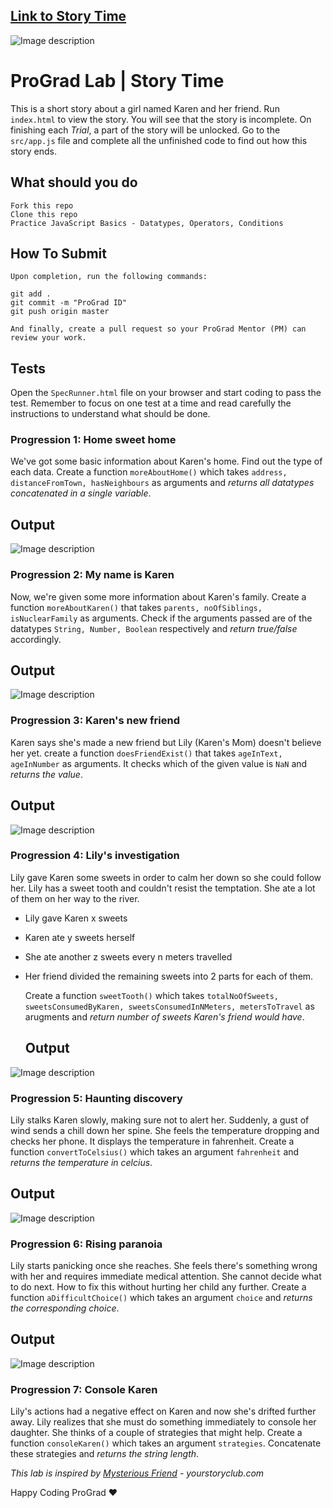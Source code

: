## [Link to Story Time](https://github.com/prograd-org/lab-story-time)

![Image description](https://i1.faceprep.in/ProGrad/face-logo-resized.png)

# ProGrad Lab | Story Time

This is a short story about a girl named Karen and her friend. Run `index.html` to view the story. You will see that the story is incomplete. On finishing each _Trial_, a part of the story will be unlocked. Go to the `src/app.js` file and complete all the unfinished code to find out how this story ends.

## What should you do
```
Fork this repo
Clone this repo
Practice JavaScript Basics - Datatypes, Operators, Conditions
```

## How To Submit
```
Upon completion, run the following commands:

git add .
git commit -m "ProGrad ID"
git push origin master

And finally, create a pull request so your ProGrad Mentor (PM) can review your work.
```

## Tests

Open the `SpecRunner.html` file on your browser and start coding to pass the test. Remember to focus on one test at a time and read carefully the instructions to understand what should be done.

### Progression 1: Home sweet home

We've got some basic information about Karen's home. Find out the type of each data. Create a function `moreAboutHome()` which takes `address, distanceFromTown, hasNeighbours` as arguments and _returns all datatypes concatenated in a single variable_.
## Output
![Image description](https://i1.faceprep.in/ProGrad/lab-story-p-2.PNG)

### Progression 2: My name is Karen

Now, we're given some more information about Karen's family. Create a function `moreAboutKaren()` that takes `parents, noOfSiblings, isNuclearFamily` as arguments. Check if the arguments passed are of the datatypes `String, Number, Boolean` respectively and _return true/false_ accordingly.
## Output
![Image description](https://i1.faceprep.in/ProGrad/lab-story-p-3.PNG)

### Progression 3: Karen's new friend

Karen says she's made a new friend but Lily (Karen's Mom) doesn't believe her yet. create a function `doesFriendExist()` that takes `ageInText, ageInNumber` as arguments. It checks which of the given value is `NaN` and _returns the value_.
## Output
![Image description](https://i1.faceprep.in/ProGrad/lab-story-p-4.PNG)

### Progression 4: Lily's investigation

Lily gave Karen some sweets in order to calm her down so she could follow her. Lily has a sweet tooth and couldn't resist the temptation. She ate a lot of them on her way to the river.

- Lily gave Karen x sweets
- Karen ate y sweets herself
- She ate another z sweets every n meters travelled
- Her friend divided the remaining sweets into 2 parts for each of them.

  Create a function `sweetTooth()` which takes `totalNoOfSweets, sweetsConsumedByKaren, sweetsConsumedInNMeters, metersToTravel` as arugments and _return number of sweets Karen's friend would have_.
  ## Output
![Image description](https://i1.faceprep.in/ProGrad/lab-story-p-5.PNG)

### Progression 5: Haunting discovery

Lily stalks Karen slowly, making sure not to alert her. Suddenly, a gust of wind sends a chill down her spine. She feels the temperature dropping and checks her phone. It displays the temperature in fahrenheit. Create a function `convertToCelsius()` which takes an argument `fahrenheit` and _returns the temperature in celcius_.
  ## Output
![Image description](https://i1.faceprep.in/ProGrad/lab-story-p-6.PNG)

### Progression 6: Rising paranoia

Lily starts panicking once she reaches. She feels there's something wrong with her and requires immediate medical attention. She cannot decide what to do next. How to fix this without hurting her child any further. Create a function `aDifficultChoice()` which takes an argument `choice` and _returns the corresponding choice_.
  ## Output
![Image description](https://i1.faceprep.in/ProGrad/lab-story-p-7.PNG)

### Progression 7: Console Karen

Lily's actions had a negative effect on Karen and now she's drifted further away. Lily realizes that she must do something immediately to console her daughter. She thinks of a couple of strategies that might help. Create a function `consoleKaren()` which takes an argument `strategies`. Concatenate these strategies and _returns the string length_.

_This lab is inspired by [Mysterious Friend](https://yourstoryclub.com/short-stories-unusual-experience/thriller-short-story-mysterious-friend/) - yourstoryclub.com_

Happy Coding ProGrad ❤️
